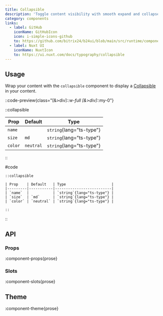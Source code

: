 ```yaml
---
title: Collapsible
description: 'Toggle content visibility with smooth expand and collapse animations.'
category: components
links:
  - label: GitHub
    iconName: GitHubIcon
    icon: i-simple-icons-github
    to: https://github.com/bitrix24/b24ui/blob/main/src/runtime/components/prose/Collapsible.vue
  - label: Nuxt UI
    iconName: NuxtIcon
    to: https://ui.nuxt.com/docs/typography/collapsible
---
```


## Usage

Wrap your content with the `collapsible` component to display a [Collapsible](/docs/components/collapsible/) in your content.

::code-preview{class="[&>div]:*:w-full [&>div]:*:my-0"}

::collapsible

| Prop    | Default   | Type                     |
|---------|-----------|--------------------------|
| `name`  |           | `string`{lang="ts-type"} |
| `size`  | `md`      | `string`{lang="ts-type"} |
| `color` | `neutral` | `string`{lang="ts-type"} |

::

#code

```mdc
::collapsible

| Prop    | Default   | Type                     |
|---------|-----------|--------------------------|
| `name`  |           | `string`{lang="ts-type"} |
| `size`  | `md`      | `string`{lang="ts-type"} |
| `color` | `neutral` | `string`{lang="ts-type"} |

::
```

::

## API

### Props

:component-props{prose}

### Slots

:component-slots{prose}

## Theme

:component-theme{prose}
